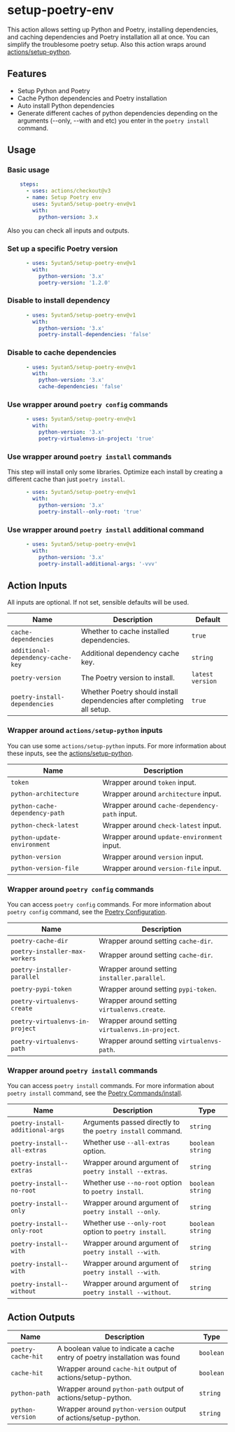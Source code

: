 # setup-poetry-env

This action allows setting up Python and Poetry, installing dependencies,
and caching dependencies and Poetry installation all at once.
You can simplify the troublesome poetry setup.
Also this action wraps around
[actions/setup-python](https://github.com/actions/setup-python).

## Features

- Setup Python and Poetry
- Cache Python dependencies and Poetry installation
- Auto install Python dependencies
- Generate different caches of python dependencies depending on the arguments (--only, --with and etc) you enter in the `poetry install` command.

## Usage

### Basic usage

```yml
    steps:
      - uses: actions/checkout@v3
      - name: Setup Poetry env
        uses: 5yutan5/setup-poetry-env@v1
        with:
          python-version: 3.x
```

Also you can check all inputs and outputs.

### Set up a specific Poetry version

```yml
      - uses: 5yutan5/setup-poetry-env@v1
        with:
          python-version: '3.x'
          poetry-version: '1.2.0'
```

### Disable to install dependency

```yml
      - uses: 5yutan5/setup-poetry-env@v1
        with:
          python-version: '3.x'
          poetry-install-dependencies: 'false'
```

### Disable to cache dependencies

```yml
      - uses: 5yutan5/setup-poetry-env@v1
        with:
          python-version: '3.x'
          cache-dependencies: 'false'
```

### Use wrapper around `poetry config` commands

```yml
      - uses: 5yutan5/setup-poetry-env@v1
        with:
          python-version: '3.x'
          poetry-virtualenvs-in-project: 'true'
```

### Use wrapper around `poetry install` commands

This step will install only some libraries.
Optimize each install by creating a different cache than just `poetry install`.

```yml
      - uses: 5yutan5/setup-poetry-env@v1
        with:
          python-version: '3.x'
          poetry-install--only-root: 'true'
```

### Use wrapper around `poetry install` additional command

```yml
      - uses: 5yutan5/setup-poetry-env@v1
        with:
          python-version: '3.x'
          poetry-install-additional-args: '-vvv'
```

## Action Inputs

All inputs are optional. If not set, sensible defaults will be used.

| Name | Description | Default |
| --- | --- | --- |
| `cache-dependencies` | Whether to cache installed dependencies. | `true` |
| `additional-dependency-cache-key` | Additional dependency cache key. | `string` |
| `poetry-version` | The Poetry version to install. | `latest version` |
| `poetry-install-dependencies` | Whether Poetry should install dependencies after completing all setup. | `true` |

### Wrapper around `actions/setup-python` inputs

You can use some `actions/setup-python` inputs.
For more information about these inputs, see the [actions/setup-python](https://github.com/actions/setup-python).

| Name | Description |
| --- | --- |
| `token` | Wrapper around `token` input. |
| `python-architecture` | Wrapper around `architecture` input. |
| `python-cache-dependency-path` | Wrapper around `cache-dependency-path` input. |
| `python-check-latest` | Wrapper around `check-latest` input. |
| `python-update-environment` | Wrapper around `update-environment` input. |
| `python-version` | Wrapper around `version` input. |
| `python-version-file` | Wrapper around `version-file` input. |

### Wrapper around `poetry config` commands

You can access `poetry config` commands.
For more information about `poetry config` command, see the [Poetry Configuration](https://python-poetry.org/docs/configuration/).

| Name | Description |
| --- | --- |
| `poetry-cache-dir` | Wrapper around setting `cache-dir`. |
| `poetry-installer-max-workers` | Wrapper around setting `cache-dir`. |
| `poetry-installer-parallel` | Wrapper around setting `installer.parallel`. |
| `poetry-pypi-token` | Wrapper around setting `pypi-token`. |
| `poetry-virtualenvs-create` | Wrapper around setting `virtualenvs.create`. |
| `poetry-virtualenvs-in-project` | Wrapper around setting `virtualenvs.in-project`. |
| `poetry-virtualenvs-path` | Wrapper around setting `virtualenvs-path`. |

### Wrapper around `poetry install` commands

You can access `poetry install` commands.
For more information about `poetry install` command, see the [Poetry Commands/install](https://python-poetry.org/docs/cli/#install).

| Name | Description | Type |
| --- | --- | --- |
| `poetry-install-additional-args` | Arguments passed directly to the `poetry install` command. | `string` |
| `poetry-install--all-extras` | Whether use `--all-extras` option. | `boolean string` |
| `poetry-install--extras` | Wrapper around argument of `poetry install --extras`. | `string` |
| `poetry-install--no-root` | Whether use `--no-root` option to `poetry install`. | `boolean string` |
| `poetry-install--only` | Wrapper around argument of `poetry install --only`. | `string` |
| `poetry-install--only-root` | Whether use `--only-root` option to `poetry install`. | `boolean string` |
| `poetry-install--with` | Wrapper around argument of `poetry install --with`. | `string` |
| `poetry-install--with` | Wrapper around argument of `poetry install --with`. | `string` |
| `poetry-install--without` | Wrapper around argument of `poetry install --without`. | `string` |

## Action Outputs

| Name | Description | Type |
| --- | --- | --- |
| `poetry-cache-hit` | A boolean value to indicate a cache entry of poetry installation was found | `boolean` |
| `cache-hit` | Wrapper around `cache-hit` output of actions/setup-python. | `boolean` |
| `python-path` | Wrapper around `python-path` output of actions/setup-python. | `string` |
| `python-version` | Wrapper around `python-version` output of actions/setup-python. | `string` |
